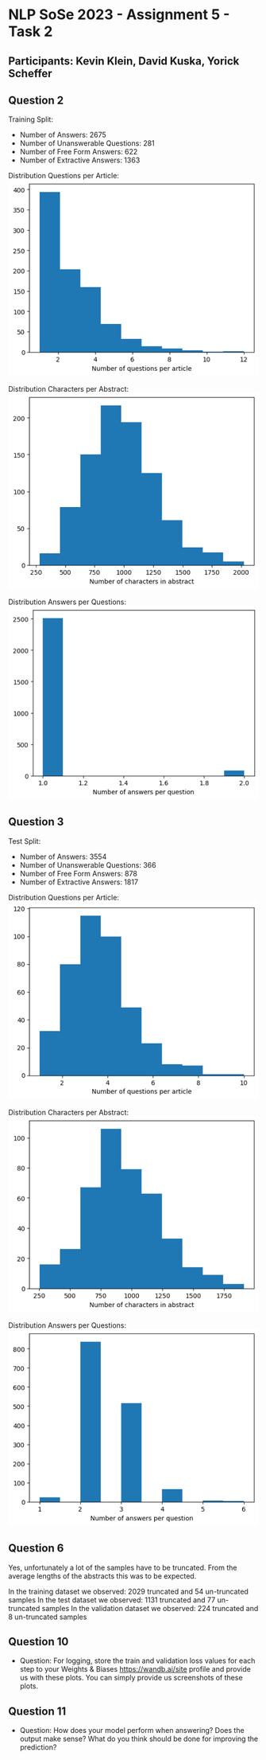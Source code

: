 # NLP SoSe 2023 - Assignment 5 - Task 2

## Participants: Kevin Klein, David Kuska, Yorick Scheffer

## Question 2

Training Split:

- Number of Answers:                2675
- Number of Unanswerable Questions: 281
- Number of Free Form Answers:      622
- Number of Extractive Answers:     1363

Distribution Questions per Article:
![Graph Distribution Questions per Article](./../task1/graphics/TRAIN_questions_per_article.png)

Distribution Characters per Abstract:
![Graph Distribution Characters per Abstract](./../task1/graphics/TRAIN_characters_per_abstract.png)

Distribution Answers per Questions:
![Graph Distribution Answers per Questions](./../task1/graphics/TRAIN_answers_per_question.png)

## Question 3

Test Split:

- Number of Answers:                3554
- Number of Unanswerable Questions: 366
- Number of Free Form Answers:      878
- Number of Extractive Answers:     1817

Distribution Questions per Article:
![Graph Distribution Questions per Article](./../task1/graphics/TEST_questions_per_article.png)

Distribution Characters per Abstract:
![Graph Distribution Characters per Abstract](./../task1/graphics/TEST_characters_per_abstract.png)

Distribution Answers per Questions:
![Graph Distribution Answers per Questions](./../task1/graphics/TEST_answers_per_question.png)

## Question 6

Yes, unfortunately a lot of the samples have to be truncated. 
From the average lengths of the abstracts this was to be expected.

In the training dataset we observed: 2029 truncated and 54 un-truncated samples
In the test dataset we observed: 1131 truncated and 77 un-truncated samples
In the validation dataset we observed: 224 truncated and 8 un-truncated samples

## Question 10

- Question: For logging, store the train and validation loss values for each step to your Weights & Biases https://wandb.ai/site profile and provide us with these plots. You can simply provide us screenshots of these plots.

## Question 11

- Question: How does your model perform when answering? Does the output make sense? What do you think should be done for improving the prediction?